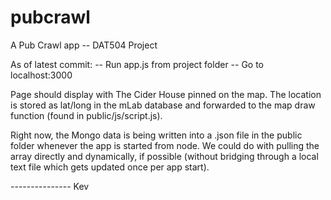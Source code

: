 # pubcrawl
A Pub Crawl app -- DAT504 Project

As of latest commit:
-- Run app.js from project folder
-- Go to localhost:3000

Page should display with The Cider House pinned on the map. The location is stored as lat/long in the mLab database and forwarded to the map draw function (found in public/js/script.js).

Right now, the Mongo data is being written into a .json file in the public folder whenever the app is started from node. We could do with pulling the array directly and dynamically, if possible (without bridging through a local text file which gets updated once per app start).

--------------- Kev
